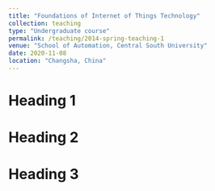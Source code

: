 ```yaml
---
title: "Foundations of Internet of Things Technology"
collection: teaching
type: "Undergraduate course"
permalink: /teaching/2014-spring-teaching-1
venue: "School of Automation, Central South University"
date: 2020-11-08
location: "Changsha, China"
---
```




Heading 1
======

Heading 2
======

Heading 3
======

